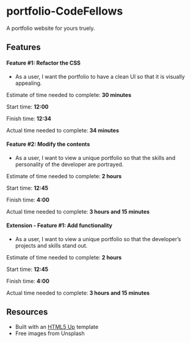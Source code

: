 # portfolio-CodeFellows
A portfolio website for yours truely.

## Features

#### Feature #1: Refactor the CSS
* As a user, I want the portfolio to have a clean UI so that it is visually appealing.

Estimate of time needed to complete: __30 minutes__

Start time: __12:00__

Finish time: __12:34__

Actual time needed to complete: __34 minutes__


#### Feature #2: Modify the contents
* As a user, I want to view a unique portfolio so that the skills and personality of the developer are portrayed.

Estimate of time needed to complete: __2 hours__

Start time: __12:45__

Finish time: __4:00__

Actual time needed to complete: __3 hours and 15 minutes__


#### Extension - Feature #1:  Add functionality
* As a user, I want to view a unique portfolio so that the developer’s projects and skills stand out.

Estimate of time needed to complete: __2 hours__

Start time: __12:45__

Finish time: __4:00__

Actual time needed to complete: __3 hours and 15 minutes__


## Resources
* Built with an [HTML5 Up](https://html5up.net/) template
* Free images from Unsplash
